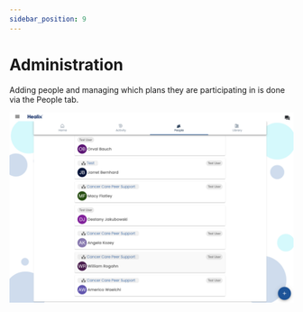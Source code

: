 ```yaml
---
sidebar_position: 9
---
```


# Administration

Adding people and managing which plans they are participating in is done via the People tab.

![People](img/people.png)


